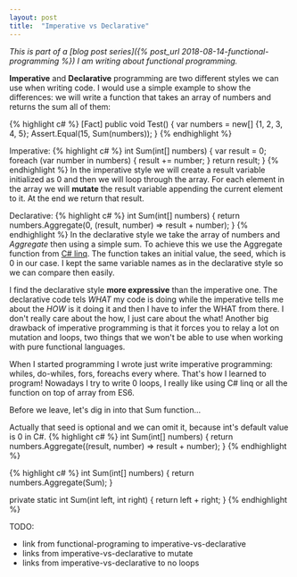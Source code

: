 ```yaml
---
layout: post
title:  "Imperative vs Declarative"
---
```


*This is part of a [blog post series]({% post_url 2018-08-14-functional-programming %}) I am writing about functional programming.*

**Imperative** and **Declarative** programming are two different styles we can use when writing code. I would use a simple example to show the differences: we will write a function that takes an array of numbers and returns the sum all of them:

{% highlight c# %}
[Fact]
public void Test()
{
    var numbers = new[] {1, 2, 3, 4, 5};
    Assert.Equal(15, Sum(numbers));
}
{% endhighlight %}

Imperative:
{% highlight c# %}
int Sum(int[] numbers)
{
    var result = 0;
    foreach (var number in numbers)
    {
        result += number;
    }
    return result;
}
{% endhighlight %}
In the imperative style we will create a result variable initialized as 0 and then we will loop through the array. For each element in the array we will **mutate** the result variable appending the current element to it. At the end we return that result.

Declarative:
{% highlight c# %}
int Sum(int[] numbers)
{
    return numbers.Aggregate(0, (result, number) => result + number);
}
{% endhighlight %}
In the declarative style we take the array of numbers and *Aggregate* then using a simple sum. To achieve this we use the Aggregate function from [C# linq](https://docs.microsoft.com/en-us/dotnet/csharp/programming-guide/concepts/linq/getting-started-with-linq). The function takes an initial value, the seed, which is 0 in our case. 
I kept the same variable names as in the declarative style so we can compare then easily.

I find the declarative style **more expressive** than the imperative one. The declarative code tels *WHAT* my code is doing while the imperative tells me about the *HOW* is it doing it and then I have to infer the WHAT from there. I don't really care about the how, I just care about the what!
Another big drawback of imperative programming is that it forces you to relay a lot on mutation and loops, two things that we won't be able to use when working with pure functional languages.

When I started programming I wrote just write imperative programming: whiles, do-whiles, fors, foreachs every where. That's how I learned to program! Nowadays I try to write 0 loops, I really like using C# linq or all the function on top of array from ES6.

Before we leave, let's dig in into that Sum function...

Actually that seed is optional and we can omit it, because int's default value is 0 in C#.
{% highlight c# %}
int Sum(int[] numbers)
{
    return numbers.Aggregate((result, number) => result + number);
}
{% endhighlight %}

{% highlight c# %}
int Sum(int[] numbers)
{
    return numbers.Aggregate(Sum);
}

private static int Sum(int left, int right)
{
    return left + right;
}
{% endhighlight %}




TODO: 
- link from functional-programing to imperative-vs-declarative
- links from imperative-vs-declarative to mutate
- links from imperative-vs-declarative to no loops